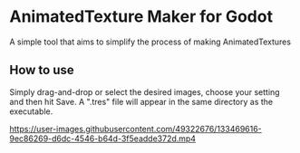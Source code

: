 # AnimatedTexture Maker for Godot

A simple tool that aims to simplify the process of making AnimatedTextures

## How to use
Simply drag-and-drop or select the desired images, choose your setting and then hit Save. A ".tres" file will appear in the same directory as the executable.


https://user-images.githubusercontent.com/49322676/133469616-9ec86269-d6dc-4546-b64d-3f5eadde372d.mp4
